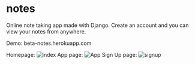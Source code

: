 # notes
Online note taking app made with Django. Create an account and you can view your notes from anywhere.

Demo: beta-notes.herokuapp.com

Homepage:
![index](https://i.ibb.co/0nVNF0K/screen.png)
App page:
![App](https://i.ibb.co/s1D7YkR/app.png)
Sign Up page:
![signup](https://i.ibb.co/ZgR5Sz7/register.png)
